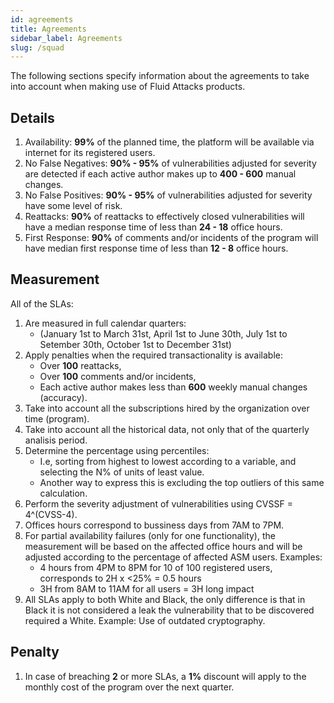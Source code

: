 ```yaml
---
id: agreements
title: Agreements
sidebar_label: Agreements
slug: /squad
---
```


The following sections
specify information about the agreements
to take into account
when making use of Fluid Attacks products.

## Details

1. Availability:
  **99%** of the planned time,
  the platform will be available via internet
  for its registered users.
2. No False Negatives:
  **90% - 95%** of vulnerabilities adjusted for severity
  are detected if each active author
  makes up to **400 - 600**
  manual changes.
3. No False Positives:
  **90% - 95%** of vulnerabilities adjusted for severity
  have some level of risk.
4. Reattacks:
  **90%** of reattacks
  to effectively closed vulnerabilities
  will have a median response time
  of less than **24 - 18** office hours.
5. First Response:
  **90%** of comments and/or incidents of the program
  will have median first response time
  of less than **12 - 8** office hours.

## Measurement

All of the SLAs:

1. Are measured in
  full calendar quarters:
    - (January 1st to March 31st,
      April 1st to June 30th,
      July 1st to Setember 30th,
      October 1st to December 31st)
2. Apply penalties
  when the required transactionality
  is available:
    - Over **100** reattacks,
    - Over **100** comments and/or incidents,
    - Each active author
    makes less than **600**
    weekly manual changes (accuracy).
3. Take into account
  all the subscriptions
  hired by the organization
  over time (program).
4. Take into account
  all the historical data,
  not only that of
  the quarterly analisis period.
5. Determine the percentage
  using percentiles:
    - I.e,
      sorting from highest to lowest
      according to a variable,
      and selecting the N%
      of units of least value.
    - Another way to express this
      is excluding the top outliers
      of this same calculation.
6. Perform the severity adjustment of vulnerabilities
  using CVSSF = 4^(CVSS-4).
7. Offices hours correspond to
  bussiness days from 7AM to 7PM.
8. For partial availability failures
  (only for one functionality),
  the measurement will be based on
  the affected office hours
  and will be adjusted
  according to the percentage
  of affected ASM users.
  Examples:
    - 4 hours from 4PM to 8PM
      for 10 of 100 registered users,
      corresponds to
      2H x <25% = 0.5 hours
    - 3H from 8AM to 11AM
      for all users
      = 3H long impact
9. All SLAs apply to both White and Black,
  the only difference is that in Black
  it is not considered a leak
  the vulnerability that to be discovered
  required a White.
  Example:
  Use of outdated cryptography.

## Penalty

1. In case of breaching **2** or more SLAs,
  a **1%** discount will apply
  to the monthly cost of the program
  over the next quarter.
